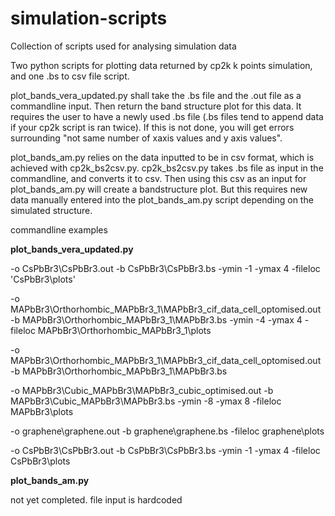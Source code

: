 # simulation-scripts
Collection of scripts used for analysing simulation data

Two python scripts for plotting data returned by cp2k k points simulation, and one .bs to csv file script. 

plot_bands_vera_updated.py shall take the .bs file and the .out file as a commandline input. Then return the band structure plot for this data. It requires the user to have a newly used .bs file (.bs files tend to append data if your cp2k script is ran twice). If this is not done, you will get errors surrounding "not same number of xaxis values and y axis values".

plot_bands_am.py relies on the data inputted to be in csv format, which is achieved with cp2k_bs2csv.py. cp2k_bs2csv.py takes .bs file as input in the commandline, and converts it to csv. Then using this csv as an input for plot_bands_am.py will create a bandstructure plot. But this requires new data manually entered into the plot_bands_am.py script depending on the simulated structure. 

commandline examples

**plot_bands_vera_updated.py**

-o CsPbBr3\CsPbBr3.out -b  CsPbBr3\CsPbBr3.bs -ymin -1 -ymax 4 -fileloc 'CsPbBr3\plots'

-o MAPbBr3\Orthorhombic_MAPbBr3_1\MAPbBr3_cif_data_cell_optomised.out -b  MAPbBr3\Orthorhombic_MAPbBr3_1\MAPbBr3.bs -ymin -4 -ymax 4 -fileloc MAPbBr3\Orthorhombic_MAPbBr3_1\plots

-o MAPbBr3\Orthorhombic_MAPbBr3_1\MAPbBr3_cif_data_cell_optomised.out -b  MAPbBr3\Orthorhombic_MAPbBr3_1\MAPbBr3.bs

-o MAPbBr3\Cubic_MAPbBr3\MAPbBr3_cubic_optimised.out -b  MAPbBr3\Cubic_MAPbBr3\MAPbBr3.bs -ymin -8 -ymax 8 -fileloc MAPbBr3\plots

-o graphene\graphene.out -b  graphene\graphene.bs -fileloc graphene\plots

-o CsPbBr3\CsPbBr3.out -b CsPbBr3\CsPbBr3.bs -ymin -1 -ymax 4 -fileloc CsPbBr3\plots

**plot_bands_am.py**

not yet completed. file input is hardcoded 
